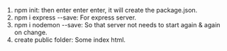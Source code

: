 1. npm init: then enter enter enter, it will create the package.json.
2. npm i express --save: For express server.
3. npm i nodemon --save: So that server not needs to start again & again on change.
4. create public folder: Some index html.
